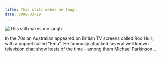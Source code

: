 ```yaml
---
title: This still makes me laugh
date: 2008-03-29
---
```


![This still makes me laugh](https://source.unsplash.com/qTpc0Vj4YoE/1600x900)

In the 70s an Australian appeared on British TV screens called Rod Hull, with a puppet called "Emu". He famously attacked several well known television chat show hosts of the time - among them Michael Parkinson...